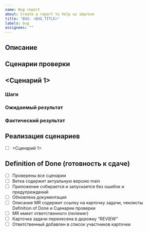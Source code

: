 ```yaml
---
name: Bug report
about: Create a report to help us improve
title: "BUG: <BUG_TITLE>"
labels: bug
assignees: ""
---
```


## Описание

## Сценарии проверки

## <Сценарий 1>

### Шаги

### Ожидаемый результат

### Фактический результат

## Реализация сценариев

- [ ] <Сценарий 1>

## Definition of Done (готовность к сдаче)

- [ ] Проверены все сценарии
- [ ] Ветка содержит актуальную версию main
- [ ] Приложение собирается и запускается без ошибок и предупреждений
- [ ] Обновлена документация
- [ ] Описание MR содержит ссылку на карточку задачи, чеклисты Definition of Done и Сценарии проверки
- [ ] MR имеет ответственного (reviewer)
- [ ] Карточка задачи перенесена в дорожку “REVIEW“
- [ ] Ответственный добавлен в список участников карточки
